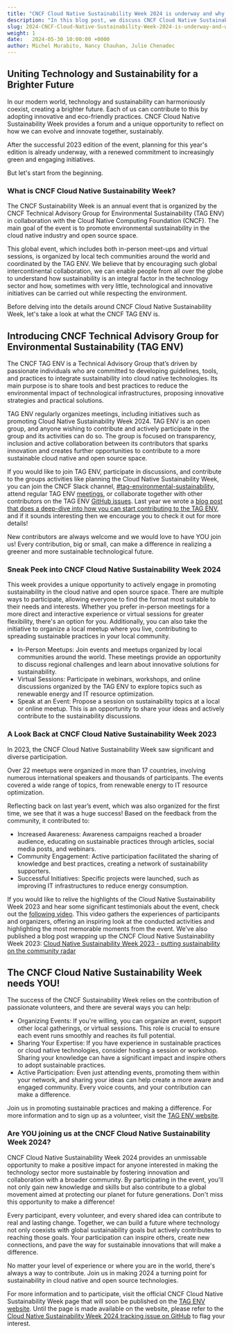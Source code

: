 ```yaml
---
title: "CNCF Cloud Native Sustainability Week 2024 is underway and why YOU should care"
description: "In this blog post, we discuss CNCF Cloud Native Sustainability Week 2024, an event dedicated to exploring eco-friendly practices in cloud technology. This week-long event features meetups and virtual sessions focused on sustainability."
slug: 2024-CNCF-Cloud-Native-Sustainability-Week-2024-is-underway-and-why-YOU-should-care
weight: 1
date:   2024-05-30 10:00:00 +0000
author: Michel Murabito, Nancy Chauhan, Julie Chenadec
---
```



## Uniting Technology and Sustainability for a Brighter Future

In our modern world, technology and sustainability can harmoniously coexist, creating a brighter future. Each of us can contribute to this by adopting innovative and eco-friendly practices. CNCF Cloud Native Sustainability Week provides a forum and a unique opportunity to reflect on how we can evolve and innovate together, sustainably.

After the successful 2023 edition of the event, planning for this year's edition is already underway, with a renewed commitment to increasingly green and engaging initiatives.

But let's start from the beginning.

### What is CNCF Cloud Native Sustainability Week?

The CNCF Sustainability Week is an annual event that is organized by the CNCF Technical Advisory Group for Environmental Sustainability (TAG ENV) in collaboration with the Cloud Native Computing Foundation (CNCF). The main goal of the event is to promote environmental sustainability in the cloud native industry and open source space.

This global event, which includes both in-person meet-ups and virtual sessions, is organized by local tech communities around the world and coordinated by the TAG ENV. We believe that by encouraging such global intercontinental collaboration, we can enable people from all over the globe to understand how sustainability is an integral factor in the technology sector and how, sometimes with very little, technological and innovative initiatives can be carried out while respecting the environment.

Before delving into the details around CNCF Cloud Native Sustainability Week, let's take a look at what the CNCF TAG ENV is. 

## Introducing CNCF Technical Advisory Group for Environmental Sustainability (TAG ENV)

The CNCF TAG ENV is a Technical Advisory Group that’s driven by passionate individuals who are committed to developing guidelines, tools, and practices to integrate sustainability into cloud native technologies. Its main purpose is to share tools and best practices to reduce the environmental impact of technological infrastructures, proposing innovative strategies and practical solutions.

TAG ENV regularly organizes meetings, including initiatives such as promoting Cloud Native Sustainability Week 2024. TAG ENV is an open group, and anyone wishing to contribute and actively participate in the group and its activities can do so. The group is focused on transparency, inclusion and active collaboration between its contributors that sparks innovation and creates further opportunities to contribute to a more sustainable cloud native and open source space.

If you would like to join TAG ENV,  participate in discussions, and contribute to the groups activities like planning the Cloud Native Sustainability Week, you can join the CNCF Slack channel, [#tag-environmental-sustainability](https://cloud-native.slack.com/archives/C03F270PDU6), attend regular TAG ENV [meetings](https://calendar.google.com/calendar/embed?src=72e93a411f02e5664bb4485c04311b83dae6a62574e4ab882a1ccf8526aa9bf1%40group.calendar.google.com), or collaborate together with other contributors on the TAG ENV [GitHub issues](https://github.com/cncf/tag-env-sustainability/issues). Last year we wrote a [blog post that does a deep-dive into how you can start contributing to the TAG ENV](https://tag-env-sustainability.cncf.io/blog/2023-getting-started-as-tag-env-contributor), and if it sounds interesting then we encourage you to check it out for more details!

New contributors are always welcome and we would love to have YOU join us! Every contribution, big or small, can make a difference in realizing a greener and more sustainable technological future.

### Sneak Peek into CNCF Cloud Native Sustainability Week 2024

This week provides a unique opportunity to actively engage in promoting sustainability in the cloud native and open source space. There are multiple ways to participate, allowing everyone to find the format most suitable to their needs and interests. Whether you prefer in-person meetings for a more direct and interactive experience or virtual sessions for greater flexibility, there's an option for you. Additionally, you can also take the initiative to organize a local meetup where you live, contributing to spreading sustainable practices in your local community.

* In-Person Meetups: Join events and meetups organized by local communities around the world. These meetings provide an opportunity to discuss regional challenges and learn about innovative solutions for sustainability. 
* Virtual Sessions: Participate in webinars, workshops, and online discussions organized by the TAG ENV to explore topics such as renewable energy and IT resource optimization.  
* Speak at an Event: Propose a session on sustainability topics at a local or online meetup. This is an opportunity to share your ideas and actively contribute to the sustainability discussions. 

### A Look Back at CNCF Cloud Native Sustainability Week 2023

In 2023, the CNCF Cloud Native Sustainability Week saw significant and diverse participation.

Over 22 meetups were organized in more than 17 countries, involving numerous international speakers and thousands of participants. The events covered a wide range of topics, from renewable energy to IT resource optimization.

Reflecting back on last year’s event, which was also organized for the first time, we see that it was a huge success! Based on the feedback from the community, it contributed to:

* Increased Awareness: Awareness campaigns reached a broader audience, educating on sustainable practices through articles, social media posts, and webinars.  
* Community Engagement: Active participation facilitated the sharing of knowledge and best practices, creating a network of sustainability supporters.  
* Successful Initiatives: Specific projects were launched, such as improving IT infrastructures to reduce energy consumption.

If you would like to relive the highlights of the Cloud Native Sustainability Week 2023 and hear some significant testimonials about the event, check out the [following video](https://youtu.be/ezGSYtvQH2c?si=3q-USUPyLVjBq9wH). This video gathers the experiences of participants and organizers, offering an inspiring look at the conducted activities and highlighting the most memorable moments from the event. We’ve also published a blog post wrapping up the CNCF Cloud Native Sustainability Week 2023: [Cloud Native Sustainability Week 2023 - putting sustainability on the community radar](https://tag-env-sustainability.cncf.io/blog/2024-wrap-up-cloud-native-sustainability-week-2023)

## The CNCF Cloud Native Sustainability Week needs YOU!

The success of the CNCF Sustainability Week relies on the contribution of passionate volunteers, and there are several ways you can help:

* Organizing Events: If you're willing, you can organize an event, support other local gatherings, or virtual sessions. This role is crucial to ensure each event runs smoothly and reaches its full potential.
* Sharing Your Expertise: If you have experience in sustainable practices or cloud native technologies, consider hosting a session or workshop. Sharing your knowledge can have a significant impact and inspire others to adopt sustainable practices.
* Active Participation: Even just attending events, promoting them within your network, and sharing your ideas can help create a more aware and engaged community. Every voice counts, and your contribution can make a difference.

Join us in promoting sustainable practices and making a difference. For more information and to sign up as a volunteer, visit the [TAG ENV website](https://tag-env-sustainability.cncf.io/events).

### Are YOU joining us at the CNCF Cloud Native Sustainability Week 2024?

CNCF Cloud Native Sustainability Week 2024 provides an unmissable opportunity to make a positive impact for anyone interested in making the technology sector more sustainable by fostering innovation and collaboration with a broader community. By participating in the event, you'll not only gain new knowledge and skills but also contribute to a global movement aimed at protecting our planet for future generations. Don't miss this opportunity to make a difference!

Every participant, every volunteer, and every shared idea can contribute to real and lasting change. Together, we can build a future where technology not only coexists with global sustainability goals but actively contributes to reaching those goals. Your participation can inspire others, create new connections, and pave the way for sustainable innovations that will make a difference.

No matter your level of experience or where you are in the world, there's always a way to contribute. Join us in making 2024 a turning point for sustainability in cloud native and open source technologies.

For more information and to participate, visit the official CNCF Cloud Native Sustainability Week page that will soon be published on the [TAG ENV website](https://tag-env-sustainability.cncf.io/events). Until the page is made available on the website, please refer to the [Cloud Native Sustainability Week 2024 tracking issue on GitHub](https://github.com/cncf/tag-env-sustainability/issues/290) to flag your interest.
